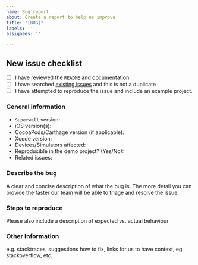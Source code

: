 ```yaml
---
name: Bug report
about: Create a report to help us improve
title: "[BUG]"
labels: ''
assignees: ''

---
```


## New issue checklist
- [ ] I have reviewed the [`README`](https://github.com/superwall-me/paywall-ios/blob/master/README.md) and [documentation](https://docs.superwall.com/docs)
- [ ] I have searched [existing issues](https://github.com/superwall-me/paywall-ios/issues) and this is not a duplicate
- [ ] I have attempted to reproduce the issue and include an example project.

### General information

- `Superwall` version:
- iOS version(s):
- CocoaPods/Carthage version (if applicable):
- Xcode version:
- Devices/Simulators affected:
- Reproducible in the demo project? (Yes/No):
- Related issues:

### Describe the bug
A clear and concise description of what the bug is. The more detail you can provide the faster our team will be able to triage and resolve the issue.

### Steps to reproduce
Please also include a description of expected vs. actual behaviour

### Other Information
e.g. stacktraces, suggestions how to fix, links for us to have context, eg. stackoverflow, etc.
